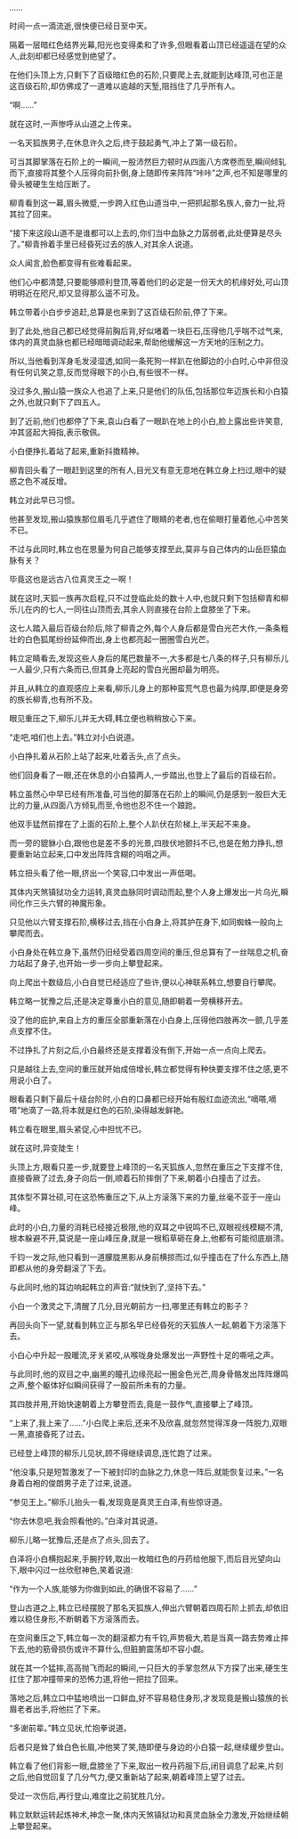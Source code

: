 
……

时间一点一滴流逝,很快便已经日至中天。

隔着一层暗红色结界光幕,阳光也变得柔和了许多,但眼看着山顶已经遥遥在望的众人,此刻却都已经感觉到绝望了。

在他们头顶上方,只剩下了百级暗红色的石阶,只要爬上去,就能到达峰顶,可也正是这百级石阶,却仿佛成了一道难以逾越的天堑,阻挡住了几乎所有人。

“啊……”

就在这时,一声惨呼从山道之上传来。

一名天狐族男子,在休息许久之后,终于鼓起勇气,冲上了第一级石阶。

可当其脚掌落在石阶上的一瞬间,一股沛然巨力顿时从四面八方席卷而至,瞬间倾轧而下,直接将其整个人压得向前扑倒,身上随即传来阵阵“咔咔”之声,也不知是哪里的骨头被硬生生给压断了。

柳青看到这一幕,眉头微蹙,一步跨入红色山道当中,一把抓起那名族人,奋力一扯,将其拉了回来。

“接下来这段山道不是谁都可以上去的,你们当中血脉之力孱弱者,此处便算是尽头了。”柳青拎着手里已经昏死过去的族人,对其余人说道。

众人闻言,脸色都变得有些难看起来。

他们心中都清楚,只要能够顺利登顶,等着他们的必定是一份天大的机缘好处,可山顶明明近在咫尺,却又显得那么遥不可及。

韩立带着小白步步追赶,总算是也来到了这百级石阶前,停了下来。

到了此处,他自己都已经觉得前胸后背,好似堵着一块巨石,压得他几乎喘不过气来,体内的真灵血脉也都已经暗暗调动起来,帮助他缓解这一方天地的压制之力。

所以,当他看到浑身毛发浸湿透,如同一条死狗一样趴在他脚边的小白时,心中非但没有任何讥笑之意,反而觉得眼下的小白,有些很不一样。

没过多久,搬山猿一族众人也追了上来,只是他们的队伍,包括那位年迈族长和小白猿之外,也就只剩下了四五人。

到了近前,他们也都停了下来,袁山白看了一眼趴在地上的小白,脸上露出些许笑意,冲其竖起大拇指,表示敬佩。

小白便挣扎着站了起来,重新抖擞精神。

柳青回头看了一眼赶到这里的所有人,目光又有意无意地在韩立身上扫过,眼中的疑惑之色不减反增。

韩立对此早已习惯。

他甚至发现,搬山猿族那位眉毛几乎遮住了眼睛的老者,也在偷眼打量着他,心中苦笑不已。

不过与此同时,韩立也在思量为何自己能够支撑至此,莫非与自己体内的山岳巨猿血脉有关？

毕竟这也是远古八位真灵王之一啊！

就在这时,天狐一族再次启程,只不过登临此处的数十人中,也就只剩下包括柳青和柳乐儿在内的七人,一同往山顶而去,其余人则直接在台阶上盘膝坐了下来。

这七人踏入最后百级台阶后,除了柳青之外,每个人身后都是雪白光芒大作,一条条粗壮的白色狐尾纷纷延伸而出,身上也都亮起一圈圈雪白光芒。

韩立定睛看去,发现这些人身后的尾巴数量不一,大多都是七八条的样子,只有柳乐儿一人最少,只有六条而已,但其身上亮起的雪白光圈却最为明亮。

并且,从韩立的直观感应上来看,柳乐儿身上的那种蛮荒气息也最为纯厚,即便是身旁的族长柳青,也有所不及。

眼见重压之下,柳乐儿并无大碍,韩立便也稍稍放心下来。

“走吧,咱们也上去。”韩立对小白说道。

小白挣扎着从石阶上站了起来,吐着舌头,点了点头。

他们回身看了一眼,还在休息的小白猿两人,一步踏出,也登上了最后的百级石阶。

韩立虽然心中早已经有所准备,可当他的脚落在石阶上的瞬间,仍是感到一股巨大无比的力量,从四面八方倾轧而至,令他也忍不住一个踉跄。

他双手猛然前撑在了上面的石阶上,整个人趴伏在阶梯上,半天起不来身。

而一旁的貔貅小白,跟他也是差不多的光景,四肢伏地颤抖不已,也是在勉力挣扎,想要重新站立起来,口中发出阵阵含糊的呜咽之声。

韩立扭头看了他一眼,挤出一个笑容,口中发出一声低喝。

其体内天煞镇狱功全力运转,真灵血脉同时调动而起,整个人身上爆发出一片乌光,瞬间化作三头六臂的神魔形象。

只见他以六臂支撑石阶,横移过去,挡在小白身上,将其护在身下,如同蜘蛛一般向上攀爬而去。

小白身处在韩立身下,虽然仍旧经受着四周空间的重压,但总算有了一丝喘息之机,奋力站起了身子,也开始一步一步向上攀登起来。

向上爬出十数级后,小白自觉已经适应了些许,便以心神联系韩立,想要自行攀爬。

韩立略一犹豫之后,还是决定尊重小白的意见,随即朝着一旁横移开去。

没了他的庇护,来自上方的重压全部重新落在小白身上,压得他四肢再次一颤,几乎差点支撑不住。

不过挣扎了片刻之后,小白最终还是支撑着没有倒下,开始一点一点向上爬去。

只是越往上去,空间的重压就开始成倍增长,韩立都觉得有种快要支撑不住之感,更不用说小白了。

眼看着只剩下最后十级台阶时,小白的口鼻都已经开始有殷红血迹流出,“嘀嗒,嘀嗒”地滴了一路,将本就是红色的石阶,染得越发鲜艳。

韩立看在眼里,眉头紧促,心中担忧不已。

就在这时,异变陡生！

头顶上方,眼看只差一步,就要登上峰顶的一名天狐族人,忽然在重压之下支撑不住,直接昏厥了过去,身子向后一倒,顺着石阶摔倒了下来,朝着小白撞击了过去。

其体型不算壮硕,可在这恐怖重压之下,从上方滚落下来的力量,丝毫不亚于一座山峰。

此时的小白,力量的消耗已经接近极限,他的双耳之中锐鸣不已,双眼视线模糊不清,根本躲避不开,莫说是一座山峰压身,就是一根稻草砸在身上,他都有可能彻底崩溃。

千钧一发之际,他只看到一道朦胧黑影从身前横掠而过,似乎撞击在了什么东西上,随即都从他的身旁翻滚了下去。

与此同时,他的耳边响起韩立的声音:“就快到了,坚持下去。”

小白一个激灵之下,清醒了几分,目光朝前方一扫,哪里还有韩立的影子？

再回头向下一望,就看到韩立正与那名早已经昏死的天狐族人一起,朝着下方滚落下去。

小白心中升起一股暖流,牙关紧咬,从喉咙身处爆发出一声野性十足的嘶吼之声。

与此同时,他的双目之中,幽黑的瞳孔边缘亮起一圈金色光芒,周身骨骼发出阵阵爆鸣之声,整个躯体好似瞬间获得了一股前所未有的力量。

其四肢并用,开始快速朝着上方攀登而去,竟是一鼓作气,直接攀上了峰顶。

“上来了,我上来了……”小白爬上来后,还来不及欣喜,就忽然觉得浑身一阵脱力,双眼一黑,直接昏死了过去。

已经登上峰顶的柳乐儿见状,顾不得继续调息,连忙跑了过来。

“他没事,只是短暂激发了一下被封印的血脉之力,休息一阵后,就能恢复过来。”一名身着白袍的俊朗男子走了过来,说道。

“参见王上。”柳乐儿抬头一看,发现竟是真灵王白泽,有些惊讶道。

“你去休息吧,我会照看他的。”白泽对其说道。

柳乐儿略一犹豫后,还是点了点头,回去了。

白泽将小白横抱起来,手腕拧转,取出一枚暗红色的丹药给他服下,而后目光望向山下,眼中闪过一丝欣慰神色,笑着说道:

“作为一个人族,能够为你做到如此,的确很不容易了……”

登山古道之上,韩立已经摆脱了那名天狐族人,伸出六臂朝着四周石阶上抓去,却依旧难以稳住身形,不断朝着下方滚落而去。

在空间重压之下,韩立每一次的翻滚都力有千钧,声势极大,若是当真一路去势难止摔下去,他的筋骨损伤或许不算什么,但脏腑震荡却不容小觑。

就在其一个猛摔,高高抛飞而起的瞬间,一只巨大的手掌忽然从下方探了出来,硬生生扛住了那冲撞带来的恐怖力道,将他一把拉了回来。

落地之后,韩立口中猛地喷出一口鲜血,好不容易稳住身形,才发现竟是搬山猿族的长眉老者出手,将他拦了下来。

“多谢前辈。”韩立见状,忙抱拳说道。

后者只是耸了耸白色长眉,冲他笑了笑,随即便与身边的小白猿一起,继续缓步登山。

韩立看了他们背影一眼,盘膝坐了下来,取出一枚丹药服下后,闭目调息了起来,片刻之后,他自觉回复了几分气力,便又重新站了起来,朝着峰顶上望了过去。

受过一次伤后,再行登山,难度比之前犹胜几分。

韩立默默运转起炼神术,神念一聚,体内天煞镇狱功和真灵血脉全力激发,开始继续朝上攀登起来。